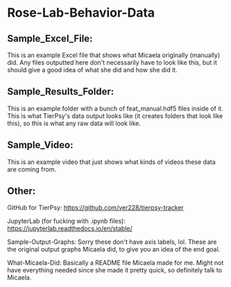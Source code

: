 # Rose-Lab-Behavior-Data

## Sample_Excel_File:
This is an example Excel file that shows what Micaela originally (manually) did. Any files outputted here don't necessarily have to look like this, but it should give a good idea of what she did and how she did it.

## Sample_Results_Folder:
This is an example folder with a bunch of feat_manual.hdf5 files inside of it. This is what TierPsy's data output looks like (it creates folders that look like this), so this is what any raw data will look like.

## Sample_Video:
This is an example video that just shows what kinds of videos these data are coming from.

## Other:
GitHub for TierPsy: https://github.com/ver228/tierpsy-tracker

JupyterLab (for fucking with .ipynb files): https://jupyterlab.readthedocs.io/en/stable/

Sample-Output-Graphs: Sorry these don't have axis labels, lol. These are the original output graphs Micaela did, to give you an idea of the end goal.

What-Micaela-Did: Basically a README file Micaela made for me. Might not have everything needed since she made it pretty quick, so definitely talk to Micaela.
